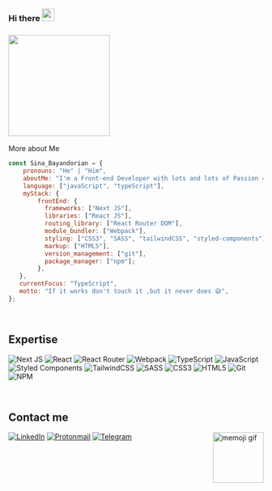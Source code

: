 ### Hi there <a href="https://www.gautamkrishnar.com/"><img src="https://media.giphy.com/media/hvRJCLFzcasrR4ia7z/giphy.gif" width="25px"></a>


### <img src="https://media.giphy.com/media/MYI6NK4JOGpOzOriEg/giphy.gif" width="200">
More about Me 

```javascript
const Sina_Bayandorian = {     
    pronouns: "He" | "Him",
    aboutMe: "I'm a Front-end Developer with lots and lots of Passion =)",
    language: ["javaScript", "typeScript"],
    myStack: {             
        frontEnd: {             
          frameworks: ["Next JS"],
          libraries: ["React JS"],
          routing_library: ["React Router DOM"],
          module_bundler: ["Webpack"],
          styling: ["CSS3", "SASS", "tailwindCSS", "styled-components"],
          markup: ["HTML5"],
          version_management: ["git"],
          package_manager: ["npm"];
        },         
   },    
   currentFocus: "TypeScript",     
   motto: "If it works don't touch it ,but it never does 😅",
};
```

<br>

## Expertise
  ![Next JS](https://img.shields.io/badge/Next-black?style=for-the-badge&logo=next.js&logoColor=white)
  ![React](https://img.shields.io/badge/react-%2320232a.svg?style=for-the-badge&logo=react&logoColor=%2361DAFB)
  ![React Router](https://img.shields.io/badge/React_Router-CA4245?style=for-the-badge&logo=react-router&logoColor=white)
  ![Webpack](https://img.shields.io/badge/webpack-%238DD6F9.svg?style=for-the-badge&logo=webpack&logoColor=black)
  ![TypeScript](https://img.shields.io/badge/typescript-%23007ACC.svg?style=for-the-badge&logo=typescript&logoColor=white)
  ![JavaScript](https://img.shields.io/badge/javascript-%23323330.svg?style=for-the-badge&logo=javascript&logoColor=%23F7DF1E)
  ![Styled Components](https://img.shields.io/badge/styled--components-DB7093?style=for-the-badge&logo=styled-components&logoColor=white)
  ![TailwindCSS](https://img.shields.io/badge/tailwindcss-%2338B2AC.svg?style=for-the-badge&logo=tailwind-css&logoColor=white)
  ![SASS](https://img.shields.io/badge/SASS-hotpink.svg?style=for-the-badge&logo=SASS&logoColor=white)
  ![CSS3](https://img.shields.io/badge/css3-%231572B6.svg?style=for-the-badge&logo=css3&logoColor=white)
  ![HTML5](https://img.shields.io/badge/html5-%23E34F26.svg?style=for-the-badge&logo=html5&logoColor=white)
  ![Git](https://img.shields.io/badge/git-%23F05033.svg?style=for-the-badge&logo=git&logoColor=white)
  ![NPM](https://img.shields.io/badge/NPM-%23000000.svg?style=for-the-badge&logo=npm&logoColor=white)


<br>

## Contact me

[![LinkedIn](https://img.shields.io/badge/linkedin-%230077B5.svg?style=for-the-badge&logo=linkedin&logoColor=white)](https://www.linkedin.com/in/sina-bayandorian-0bb372246/)
[![Protonmail](https://img.shields.io/badge/ProtonMail-8B89CC?style=for-the-badge&logo=protonmail&logoColor=white)](mailto:sina.sina.bayan@protonmail.com)
[![Telegram](https://img.shields.io/badge/Telegram-2CA5E0?style=for-the-badge&logo=telegram&logoColor=white)](https://t.me/sina_byn)
<img src="https://media.giphy.com/media/KLqIPgROAwLRCIVcZr/giphy.gif" alt="memoji gif" width="100px" align="right">


<br>